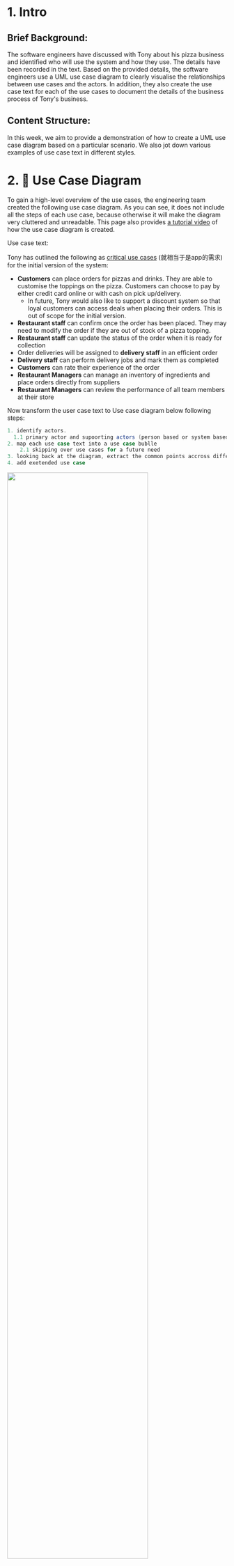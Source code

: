 # 1. Intro

## Brief Background:

The software engineers have discussed with Tony about his pizza business and identified who will use the system and how they use. The details have been recorded in the text. Based on the provided details, the software engineers use a UML use case diagram to clearly visualise the relationships between use cases and the actors. In addition, they also create the use case text for each of the use cases to document the details of the business process of Tony's business.

## Content Structure:

In this week, we aim to provide a demonstration of how to create a UML use case diagram based on a particular scenario. We also jot down various examples of use case text in different styles.



# 2. :gem: Use Case Diagram

To gain a high-level overview of the use cases, the engineering team created the following use case diagram. As you can see, it does not include all the steps of each use case, because otherwise it will make the diagram very cluttered and unreadable. This page also provides [a tutorial video](https://canvas.lms.unimelb.edu.au/courses/153221/pages/case-study-1-dot-2-use-case-diagram-and-tutorial-video#tutorial_video) of how the use case diagram is created.



Use case text:

Tony has outlined the following as <u>critical use cases</u> (就相当于是app的需求) for the initial version of the system: 

- **Customers** can place orders for pizzas and drinks. They are able to customise the toppings on the pizza. Customers can choose to pay by either credit card online or with cash on pick up/delivery. 
  - In future, Tony would also like to support a discount system so that loyal customers can access deals when placing their orders. This is out of scope for the initial version. 
- **Restaurant staff** can confirm once the order has been placed. They may need to modify the order if they are out of stock of a pizza topping. 
- **Restaurant staff** can update the status of the order when it is ready for collection 
- Order deliveries will be assigned to **delivery staff** in an efficient order 
- **Delivery staff** can perform delivery jobs and mark them as completed 
- **Customers** can rate their experience of the order 
- **Restaurant Managers** can manage an inventory of ingredients and place orders directly from suppliers 
- **Restaurant Managers** can review the performance of all team members at their store 



Now transform the user case text to Use case diagram below following steps:

```java
1. identify actors. 
  1.1 primary actor and supoorting actors (person based or system based)
2. map each use case text into a use case bublle
	2.1 skipping over use cases for a future need
3. looking back at the diagram, extract the common points accross different uses cases as included use case to avoid repetation
4. add exetended use case
```

<img src="./Src_md/useCase_diagram.png" width=80%>



# 3. :gem: Textual Use Cases

The engineering team also created the following three textual use cases, in order to confirm the flow of system operations. These have been written in different styles below in order to illustrate the differing levels of detail and formality.



## **Use Case 1: Order ingredients (Brief style)**

just  a block of texts, no structure

> The restaurant manager logs into the system using their staff ID and password to view the stock of ingredients. The system presents the current stock levels of the pizza ingredients at their restaurant. The restaurant manager selects items that are at a low stock level and enters the desired amounts that they wish to order for each ingredient. The restaurant manager confirms their order. The system records the details of the order and sends a confirmation email to the restaurant manager. The system sends the order requests to the relevant suppliers.



## **Use Case 2: Deliver order (Casual style)**

a bit more structrual language with Main success scenario and alternate scenario decribing possible failure result to the main success scenario



> **Main success scenario:** A delivery staff receives a notification that a delivery order has been assigned to them. The delivery staff arrives at the restaurant to collect the order. The system presents the delivery staff with an itemised list of the ordered items. The delivery staff checks that the order number matches their assigned job and that all ordered items are present. The delivery staff marks the order as collected. The system will present the delivery staff with the delivery address and assist them in navigating there. The customer is notified that the order is being delivered. When the delivery staff completes the delivery, the delivery staff marks the order delivery as complete.
>
> **Alternate Scenarios:** If the order has missing items upon collection, the system informs the restaurant manager and waits until the collection can be marked as complete. If the customer is not at the delivery address to receive the order, the delivery staff marks the delivery as incomplete. The system will provide the contact details of the customer so that the delivery staff can coordinate handover of the order.



## **Use Case 3:** **Place order (Fully dressed style)**

what we are mainly after, with fully dressed structural language and step by step description

+ In alternate scenarios, there could be branch option for each step noted as e.g. 6a, 6b are the possible branch in step6



> **Use case name:** **Place order**
>
> **Scope:** Tony’s Pizza - Online Ordering System
>
> **Level:** User goal
>
> **Primary actor:** Customer
>
> **Preconditions:** The current time is within operating hours for the restaurants
>
> **Success Guarantee:** An order has been placed and is pending confirmation from the selected restaurant
>
> **Special Requirements:** Seamless user experience Optimisation for mobile devices Reliable communication with payment service
>
> **Main success scenario**:
>
> ​	1. Customer selects pizza style from menu
>
> ​	2. System informs the customer of toppings included in the selected style
>
> ​	3. Customer selects pizza size
>
> ​	4. Customer adds pizza to order
>
> Repeat steps 1-4 until done
>
> ​	5. Customer selects drink from menu
>
> ​	6. Customer selects bottle size
>
> ​	7. Customer adds drink to cart
>
> Repeat steps 5-7 until done
>
> ​	8. Customer selects a collection method
>
> ​	9. Customer selects the restaurant location
>
> ​	10. Customer confirms the total price of the order
>
> ​	11. Customer selects a payment method
>
> ​	12. Customer receives confirmation that their order has been placed
>
> ​	13. Staff at selected restaurant location are notified of incoming order
>
> **Alternate scenarios**:
>
> ​	2a. Customer edits pizza toppings: Include Edit Pizza.
>
> ​	4-7. Customer removes item from cart
>
> ​	8a. Pick up from store
>
> ​		1. Customer selects the restaurant location to pick up from
>
> ​		2. System gives customer pick up instructions
>
> ​	8b. Delivery
>
> ​		1. Customer adds their delivery address
>
> ​		2. System selects nearest restaurant location to fulfil the order
>
> ​		3. Delivery fee is added to their total price
>
> ​	9a. Delivery address is outside of the range for any restaurant locations
>
> ​		1. Customer is notified that their order cannot be placed
>
> ​		2. Order process is terminated
>
> ​	11a. Cash on pick up/delivery
>
> ​	11b. Pay by credit card online
>
> ​		1. Customer enters cardholder name, card number and expiry
>
> ​		2a. Pending charge is placed on Customer’s account
>
> ​		2b. Payment is declined / Customer directed back to step 11
>
> *a. At any time, customer terminates the order process





## **Use Case 4: Edit Pizza (Fully dressed style)**



> **Use case name:** **Edit Pizza**
>
> **Scope:** Tony’s Pizza - Online Ordering System
>
> **Level:** Subfunction
>
> **Primary actor:** Customer or Staff member
>
> **Preconditions:** A pizza from the menu has been selected
>
> **Success Guarantee:** The pizza’s toppings have been modified
>
> **Main success scenario**:
>
> ​		1. Review pizza toppings
>
> ​		2. Modify toppings
>
> Repeat step 2 until done
>
> ​		3. Confirm updated price of pizza
>
> **Alternate scenarios**:
>
> ​		2a. Add topping to pizza
>
> ​		2b. Remove topping from pizza